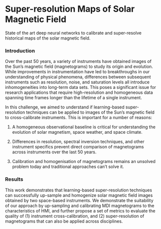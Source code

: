# **Super-resolution Maps of Solar Magnetic Field**

State of the art deep neural networks to calibrate and super-resolve historical maps of the solar magnetic field.

### Introduction

Over the past 50 years, a variety of instruments have obtained images of the Sun’s magnetic field (magnetograms) to study its origin and evolution. While improvements in instrumentation have led to breakthroughs in our understanding of physical phenomena, differences between subsequent instruments such as resolution, noise, and saturation levels all introduce inhomogeneities into long-term data sets. This poses a significant issue for research applications that require high-resolution and homogeneous data spanning time frames longer than the lifetime of a single instrument.

In this challenge, we aimed to understand if learning-based super-resolution techniques can be applied to images of the Sun’s magnetic field to cross-calibrate instruments. This is important for a number of reasons:

1. A homogeneous observational baseline is critical for understanding the evolution of solar magnetism, space weather, and space climate. 

2. Differences in resolution, spectral inversion techniques, and other instrument specifics prevent direct comparison of magnetograms across instruments over the last 50 years. 

3. Calibration and homogenisation of magnetograms remains an unsolved problem today and traditional approaches can’t solve it.


### Results

This work demonstrates that learning-based super-resolution techniques can successfully up-sample and homogenize solar magnetic field images obtained by two space-based instruments. We demonstrate the suitability of our approach by up-sampling and calibrating MDI magnetograms to the characteristics of HMI, and further propose a set of metrics to evaluate the quality of (1) instrument cross-calibration, and (2) super-resolution of magnetograms that can also be applied across disciplines.
